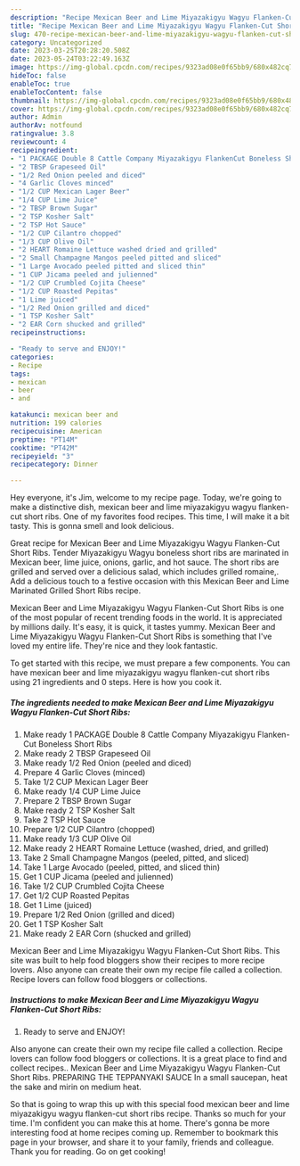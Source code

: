 ```yaml
---
description: "Recipe Mexican Beer and Lime Miyazakigyu Wagyu Flanken-Cut Short Ribs yang Delicious}"
title: "Recipe Mexican Beer and Lime Miyazakigyu Wagyu Flanken-Cut Short Ribs yang Delicious}"
slug: 470-recipe-mexican-beer-and-lime-miyazakigyu-wagyu-flanken-cut-short-ribs-yang-delicious
category: Uncategorized
date: 2023-03-25T20:28:20.508Z
date: 2023-05-24T03:22:49.163Z
image: https://img-global.cpcdn.com/recipes/9323ad08e0f65bb9/680x482cq70/mexican-beer-and-lime-miyazakigyu-wagyu-flanken-cut-short-ribs-recipe-main-photo.jpg
hideToc: false
enableToc: true
enableTocContent: false
thumbnail: https://img-global.cpcdn.com/recipes/9323ad08e0f65bb9/680x482cq70/mexican-beer-and-lime-miyazakigyu-wagyu-flanken-cut-short-ribs-recipe-main-photo.jpg
cover: https://img-global.cpcdn.com/recipes/9323ad08e0f65bb9/680x482cq70/mexican-beer-and-lime-miyazakigyu-wagyu-flanken-cut-short-ribs-recipe-main-photo.jpg
author: Admin
authorAv: notfound
ratingvalue: 3.8
reviewcount: 4
recipeingredient:
- "1 PACKAGE Double 8 Cattle Company Miyazakigyu FlankenCut Boneless Short Ribs"
- "2 TBSP Grapeseed Oil"
- "1/2 Red Onion peeled and diced"
- "4 Garlic Cloves minced"
- "1/2 CUP Mexican Lager Beer"
- "1/4 CUP Lime Juice"
- "2 TBSP Brown Sugar"
- "2 TSP Kosher Salt"
- "2 TSP Hot Sauce"
- "1/2 CUP Cilantro chopped"
- "1/3 CUP Olive Oil"
- "2 HEART Romaine Lettuce washed dried and grilled"
- "2 Small Champagne Mangos peeled pitted and sliced"
- "1 Large Avocado peeled pitted and sliced thin"
- "1 CUP Jicama peeled and julienned"
- "1/2 CUP Crumbled Cojita Cheese"
- "1/2 CUP Roasted Pepitas"
- "1 Lime juiced"
- "1/2 Red Onion grilled and diced"
- "1 TSP Kosher Salt"
- "2 EAR Corn shucked and grilled"
recipeinstructions:

- "Ready to serve and ENJOY!"
categories:
- Recipe
tags:
- mexican
- beer
- and

katakunci: mexican beer and 
nutrition: 199 calories
recipecuisine: American
preptime: "PT14M"
cooktime: "PT42M"
recipeyield: "3"
recipecategory: Dinner

---
```



Hey everyone, it's Jim, welcome to my recipe page. Today, we're going to make a distinctive dish, mexican beer and lime miyazakigyu wagyu flanken-cut short ribs. One of my favorites food recipes. This time, I will make it a bit tasty. This is gonna smell and look delicious.

Great recipe for Mexican Beer and Lime Miyazakigyu Wagyu Flanken-Cut Short Ribs. Tender Miyazakigyu Wagyu boneless short ribs are marinated in Mexican beer, lime juice, onions, garlic, and hot sauce. The short ribs are grilled and served over a delicious salad, which includes grilled romaine,. Add a delicious touch to a festive occasion with this Mexican Beer and Lime Marinated Grilled Short Ribs recipe.

Mexican Beer and Lime Miyazakigyu Wagyu Flanken-Cut Short Ribs is one of the most popular of recent trending foods in the world. It is appreciated by millions daily. It's easy, it is quick, it tastes yummy. Mexican Beer and Lime Miyazakigyu Wagyu Flanken-Cut Short Ribs is something that I've loved my entire life. They're nice and they look fantastic.


To get started with this recipe, we must prepare a few components. You can have mexican beer and lime miyazakigyu wagyu flanken-cut short ribs using 21 ingredients and 0 steps. Here is how you cook it.

<!--inarticleads1-->

##### The ingredients needed to make Mexican Beer and Lime Miyazakigyu Wagyu Flanken-Cut Short Ribs:

1. Make ready 1 PACKAGE Double 8 Cattle Company Miyazakigyu Flanken-Cut Boneless Short Ribs
1. Make ready 2 TBSP Grapeseed Oil
1. Make ready 1/2 Red Onion (peeled and diced)
1. Prepare 4 Garlic Cloves (minced)
1. Take 1/2 CUP Mexican Lager Beer
1. Make ready 1/4 CUP Lime Juice
1. Prepare 2 TBSP Brown Sugar
1. Make ready 2 TSP Kosher Salt
1. Take 2 TSP Hot Sauce
1. Prepare 1/2 CUP Cilantro (chopped)
1. Make ready 1/3 CUP Olive Oil
1. Make ready 2 HEART Romaine Lettuce (washed, dried, and grilled)
1. Take 2 Small Champagne Mangos (peeled, pitted, and sliced)
1. Take 1 Large Avocado (peeled, pitted, and sliced thin)
1. Get 1 CUP Jicama (peeled and julienned)
1. Take 1/2 CUP Crumbled Cojita Cheese
1. Get 1/2 CUP Roasted Pepitas
1. Get 1 Lime (juiced)
1. Prepare 1/2 Red Onion (grilled and diced)
1. Get 1 TSP Kosher Salt
1. Make ready 2 EAR Corn (shucked and grilled)


Mexican Beer and Lime Miyazakigyu Wagyu Flanken-Cut Short Ribs. This site was built to help food bloggers show their recipes to more recipe lovers. Also anyone can create their own my recipe file called a collection. Recipe lovers can follow food bloggers or collections. 

<!--inarticleads2-->

##### Instructions to make Mexican Beer and Lime Miyazakigyu Wagyu Flanken-Cut Short Ribs:


1. Ready to serve and ENJOY!

Also anyone can create their own my recipe file called a collection. Recipe lovers can follow food bloggers or collections. It is a great place to find and collect recipes.. Mexican Beer and Lime Miyazakigyu Wagyu Flanken-Cut Short Ribs. PREPARING THE TEPPANYAKI SAUCE In a small saucepan, heat the sake and mirin on medium heat. 

So that is going to wrap this up with this special food mexican beer and lime miyazakigyu wagyu flanken-cut short ribs recipe. Thanks so much for your time. I'm confident you can make this at home. There's gonna be more interesting food at home recipes coming up. Remember to bookmark this page in your browser, and share it to your family, friends and colleague. Thank you for reading. Go on get cooking!
